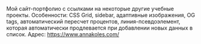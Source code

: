 Мой сайт-портфолио с ссылками на некоторые другие учебные проекты.
Особенности: CSS Grid, sidebar, адаптивные изображения, OG tags, автоматический пересчет процентов, линия-псевдоэлемент, которая автоматически продлевается при добавлении новых данных в список.
Адрес: https://www.annakoles.com/
